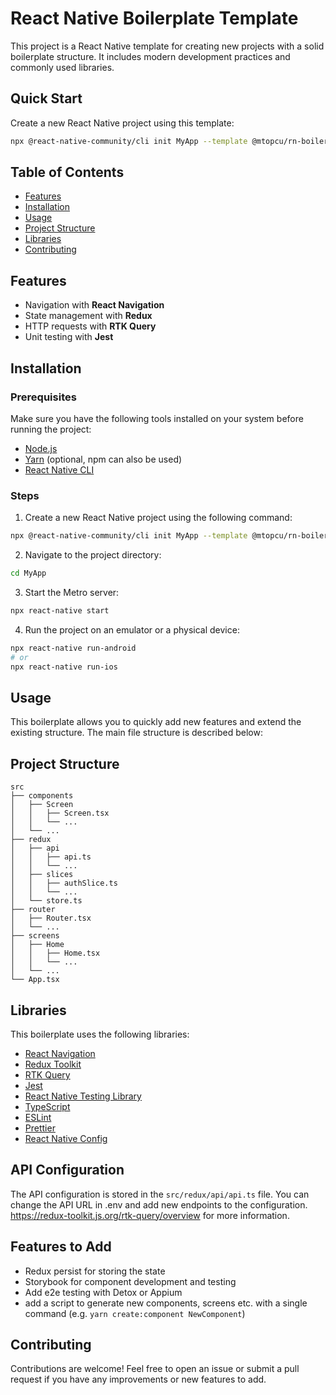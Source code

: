 # React Native Boilerplate Template

This project is a React Native template for creating new projects with a solid boilerplate structure. It includes modern development practices and commonly used libraries.

## Quick Start

Create a new React Native project using this template:

```bash
npx @react-native-community/cli init MyApp --template @mtopcu/rn-boilerplate
```

## Table of Contents

- [Features](#features)
- [Installation](#installation)
- [Usage](#usage)
- [Project Structure](#project-structure)
- [Libraries](#libraries)
- [Contributing](#contributing)

## Features

- Navigation with **React Navigation**
- State management with **Redux**
- HTTP requests with **RTK Query**
- Unit testing with **Jest**

## Installation

### Prerequisites

Make sure you have the following tools installed on your system before running the project:

- [Node.js](https://nodejs.org/)
- [Yarn](https://classic.yarnpkg.com/en/docs/install) (optional, npm can also be used)
- [React Native CLI](https://reactnative.dev/docs/environment-setup)

### Steps

1. Create a new React Native project using the following command:

```sh
npx @react-native-community/cli init MyApp --template @mtopcu/rn-boilerplate
```

2. Navigate to the project directory:

```sh
cd MyApp
```

3. Start the Metro server:

```sh
npx react-native start
```

4. Run the project on an emulator or a physical device:

```sh
npx react-native run-android
# or
npx react-native run-ios
```

## Usage

This boilerplate allows you to quickly add new features and extend the existing structure. The main file structure is described below:

## Project Structure

```
src
├── components
│   ├── Screen
│   │   ├── Screen.tsx
│   │   └── ...
│   └── ...
├── redux
│   ├── api
│   │   ├── api.ts
│   │   └── ...
│   ├── slices
│   │   ├── authSlice.ts
│   │   └── ...
│   └── store.ts
├── router
│   ├── Router.tsx
│   └── ...
├── screens
│   ├── Home
│   │   ├── Home.tsx
│   │   └── ...
│   └── ...
└── App.tsx
```

## Libraries

This boilerplate uses the following libraries:

- [React Navigation](https://reactnavigation.org/)
- [Redux Toolkit](https://redux-toolkit.js.org/)
- [RTK Query](https://redux-toolkit.js.org/rtk-query/overview)
- [Jest](https://jestjs.io/)
- [React Native Testing Library](https://callstack.github.io/react-native-testing-library/)
- [TypeScript](https://www.typescriptlang.org/)
- [ESLint](https://eslint.org/)
- [Prettier](https://prettier.io/)
- [React Native Config](https://www.npmjs.com/package/react-native-config)

## API Configuration

The API configuration is stored in the `src/redux/api/api.ts` file. You can change the API URL in .env and add new endpoints to the configuration. https://redux-toolkit.js.org/rtk-query/overview for more information.

## Features to Add

- Redux persist for storing the state
- Storybook for component development and testing
- Add e2e testing with Detox or Appium
- add a script to generate new components, screens etc. with a single command (e.g. `yarn create:component NewComponent`)

## Contributing

Contributions are welcome! Feel free to open an issue or submit a pull request if you have any improvements or new features to add.
